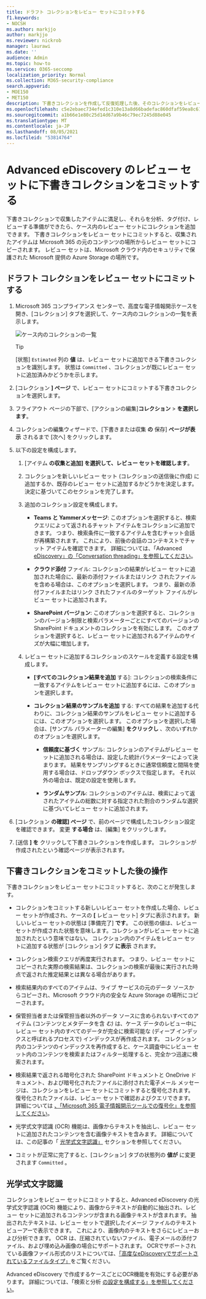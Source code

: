 ```yaml
---
title: ドラフト コレクションをレビュー セットにコミットする
f1.keywords:
- NOCSH
ms.author: markjjo
author: markjjo
ms.reviewer: nickrob
manager: laurawi
ms.date: ''
audience: Admin
ms.topic: how-to
ms.service: O365-seccomp
localization_priority: Normal
ms.collection: M365-security-compliance
search.appverid:
- MOE150
- MET150
description: 下書きコレクションを作成して反復処理した後、そのコレクションをレビュー セットにコミットできます。 下書きコレクションをコミットすると、収集されたアイテムがケースのレビュー セットに追加されます。 収集したアイテムがレビュー セットに含められたら、それらを分析、確認、およびエクスポートできます。
ms.openlocfilehash: c5e2ebaec734efed1c310e13a8d66badefac860dfaf59ea8c6189104656185df
ms.sourcegitcommit: a1b66e1e80c25d14d67a9b46c79ec7245d88e045
ms.translationtype: MT
ms.contentlocale: ja-JP
ms.lasthandoff: 08/05/2021
ms.locfileid: "53814764"
---
```

# <a name="commit-a-draft-collection-to-a-review-set-in-advanced-ediscovery"></a>Advanced eDiscovery のレビュー セットに下書きコレクションをコミットする

下書きコレクションで収集したアイテムに満足し、それらを分析、タグ付け、レビューする準備ができたら、ケース内のレビュー セットにコレクションを追加できます。 下書きコレクションをレビュー セットにコミットすると、収集されたアイテムは Microsoft 365 の元のコンテンツの場所からレビュー セットにコピーされます。 レビュー セットは、Microsoft クラウド内のセキュリティで保護された Microsoft 提供の Azure Storage の場所です。

## <a name="commit-a-draft-collection-to-a-review-set"></a>ドラフト コレクションをレビュー セットにコミットする

1. Microsoft 365 コンプライアンス センターで、高度な電子情報開示ケースを開き、[コレクション] タブを選択して、ケース内のコレクションの一覧を表示します。

   ![ケース内のコレクションの一覧](../media/CommitDraftCollections1.png)

   > [!TIP]
   > [状態] `Estimated` 列の **値** は、レビュー セットに追加できる下書きコレクションを識別します。 状態は `Committed` 、コレクションが既にレビュー セットに追加済みかどうかを示します。

2. [コレクション **] ページ** で、レビュー セットにコミットする下書きコレクションを選択します。

3. フライアウト ページの下部で、[アクションの編集]**コレクション**  >  **を選択します**。

4. コレクションの編集ウィザードで、[下書きまたは収集 **の** 保存] **ページが表示** されるまで [次へ] をクリックします。

5. 以下の設定を構成します。

   1. [アイテム **の収集と追加] を選択して、レビュー セットを確認します**。

   2. コレクションを新しいレビュー セット (コレクションの送信後に作成) に追加するか、既存のレビュー セットに追加するかどうかを決定します。 決定に基づいてこのセクションを完了します。

   3. 追加のコレクション設定を構成します。

       - **Teams と Yammerメッセージ**: このオプションを選択すると、検索クエリによって返されるチャット アイテムをコレクションに追加できます。 つまり、検索条件に一致するアイテムを含むチャット会話が再構築されます。 これにより、前後の会話のコンテキストでチャット アイテムを確認できます。 詳細については、「Advanced [eDiscovery」の「Conversation threading」を参照してください](conversation-review-sets.md)。

       - **クラウド添付** ファイル: コレクションの結果がレビュー セットに追加された場合に、最新の添付ファイルまたはリンク されたファイルを含める場合は、このオプションを選択します。 つまり、最新の添付ファイルまたはリンク されたファイルのターゲット ファイルがレビュー セットに追加されます。

       - **SharePoint バージョン**: このオプションを選択すると、コレクションのバージョン制限と検索パラメーターごとにすべてのバージョンの SharePoint ドキュメントのコレクションを有効にします。 このオプションを選択すると、レビュー セットに追加されるアイテムのサイズが大幅に増加します。

   4. レビュー セットに追加するコレクションのスケールを定義する設定を構成します。

      - **[すべてのコレクション結果を追加** する]: コレクションの検索条件に一致するアイテムをレビュー セットに追加するには、このオプションを選択します。

      - **コレクション結果のサンプルを追加** する: すべての結果を追加する代わりに、コレクション結果のサンプルをレビュー セットに追加するには、このオプションを選択します。 このオプションを選択した場合は、[サンプル パラメーターの編集] **をクリックし** 、次のいずれかのオプションを選択します。

         - **信頼度に基づく** サンプル: コレクションのアイテムがレビュー セットに追加される場合は、設定した統計パラメーターによって決まります。 結果をサンプリングするときに通常信頼度と間隔を使用する場合は、ドロップダウン ボックスで指定します。 それ以外の場合は、既定の設定を使用します。

         - **ランダムサンプル**: コレクションのアイテムは、検索によって返されたアイテムの総数に対する指定された割合のランダムな選択に基づいてレビュー セットに追加されます。

6. [コレクション **の確認] ページ** で、前のページで構成したコレクション設定を確認できます。 変更 **する場合** は、[編集] をクリックします。

7. [送信 **] を** クリックして下書きコレクションを作成します。 コレクションが作成されたという確認ページが表示されます。

## <a name="what-happens-after-you-commit-a-draft-collection"></a>下書きコレクションをコミットした後の操作

下書きコレクションをレビュー セットにコミットすると、次のことが発生します。

- コレクションをコミットする新しいレビュー セットを作成した場合、レビュー セットが作成され、ケースの **[** レビュー セット] タブに表示されます。 新しいレビュー セットの状態は [準備完了] **です**。 この状態の値は、レビュー セットが作成された状態を意味します。コレクションがレビュー セットに追加されたという意味ではない。 コレクション内のアイテムをレビュー セットに追加する状態が [コレクション] タブ **に表示** されます。

- コレクション検索クエリが再度実行されます。 つまり、レビュー セットにコピーされた実際の検索結果は、コレクションの検索が最後に実行された時点で返された推定結果とは異なる場合があります。

- 検索結果内のすべてのアイテムは、ライブ サービスの元のデータ ソースからコピーされ、Microsoft クラウド内の安全な Azure Storage の場所にコピーされます。

- 保管担当者または保管担当者以外のデータ ソースに含められないすべてのアイテム (コンテンツとメタデータを含 *む)* は、ケース データのレビュー中にレビュー セット内のすべてのデータが完全に検索可能な (ディープ インデックスと呼ばれるプロセスで) インデックスが再作成されます。 コレクション内のコンテンツのインデックスを再作成すると、ケース調査中にレビュー セット内のコンテンツを検索またはフィルター処理すると、完全かつ迅速に検索されます。

- 検索結果で返される暗号化された SharePoint ドキュメントと OneDrive ドキュメント、および暗号化されたファイルに添付された電子メール メッセージは、コレクションをレビュー セットにコミットすると復号化されます。 復号化されたファイルは、レビュー セットで確認およびクエリできます。 詳細については [、「Microsoft 365 電子情報開示ツールでの復号化」を参照してください](ediscovery-decryption.md)。

- 光学式文字認識 (OCR) 機能は、画像からテキストを抽出し、レビュー セットに追加されたコンテンツを含む画像テキストを含みます。 詳細については、この記事の「 [光学式文字認識」](#optical-character-recognition) セクションを参照してください。

- コミットが正常に完了すると、[コレクション] タブの状態列の **値が** に変更されます `Committed` 。

## <a name="optical-character-recognition"></a>光学式文字認識

コレクションをレビュー セットにコミットすると、Advanced eDiscovery の光学式文字認識 (OCR) 機能により、画像からテキストが自動的に抽出され、レビュー セットに追加されるコンテンツが含まれる画像テキストが含まれます。 抽出されたテキストは、レビュー セットで選択したイメージ ファイルのテキスト ビューアーで表示できます。 これにより、画像内のテキストをさらにレビューおよび分析できます。 OCR は、圧縮されていないファイル、電子メールの添付ファイル、および埋め込み画像の場合にサポートされます。 OCRでサポートされている画像ファイル形式のリストについては、[「高度なeDiscoveryでサポートされているファイルタイプ」](supported-filetypes-ediscovery20.md#image)をご覧ください。

Advanced eDiscovery で作成するケースごとにOCR機能を有効にする必要があります。 詳細については、「検索と分析 [の設定を構成する」を参照してください](configure-search-and-analytics-settings-in-advanced-ediscovery.md#optical-character-recognition-ocr)。
